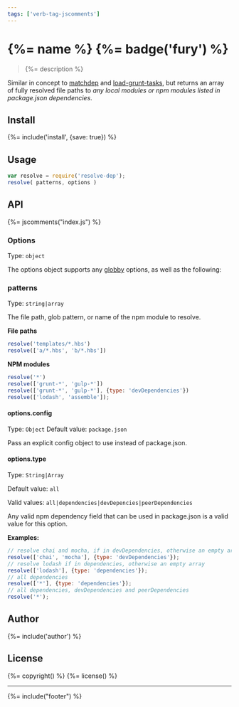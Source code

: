 ```yaml
---
tags: ['verb-tag-jscomments']
---
```

# {%= name %} {%= badge('fury') %}

> {%= description %}

Similar in concept to [matchdep](https://github.com/tkellen/node-matchdep) and [load-grunt-tasks](https://github.com/sindresorhus/load-grunt-tasks), but returns an array of fully resolved file paths to _any local modules or npm modules listed in package.json dependencies_.

## Install
{%= include('install', {save: true}) %}

## Usage

```js
var resolve = require('resolve-dep');
resolve( patterns, options )
```

## API

{%= jscomments("index.js") %}


### Options

Type: `object`

The options object supports any [globby](https://github.com/sindresorhus/globby) options, as well as the following:


### patterns

Type: `string|array`

The file path, glob pattern, or name of the npm module to resolve.

**File paths**

```js
resolve('templates/*.hbs')
resolve(['a/*.hbs', 'b/*.hbs'])
```

**NPM modules**

```js
resolve('*')
resolve(['grunt-*', 'gulp-*'])
resolve(['grunt-*', 'gulp-*'], {type: 'devDependencies'})
resolve(['lodash', 'assemble']);
```

#### options.config
Type: `Object`
Default value: `package.json`

Pass an explicit config object to use instead of package.json.

#### options.type

Type: `String|Array`

Default value: `all`

Valid values: `all|dependencies|devDepencies|peerDependencies`

Any valid npm dependency field that can be used in package.json is a valid value for this option.

**Examples:**

```js
// resolve chai and mocha, if in devDependencies, otherwise an empty array
resolve(['chai', 'mocha'], {type: 'devDependencies'});
// resolve lodash if in dependencies, otherwise an empty array
resolve(['lodash'], {type: 'dependencies'});
// all dependencies
resolve(['*'], {type: 'dependencies'});
// all dependencies, devDependencies and peerDependencies
resolve('*');
```


## Author
{%= include('author') %}

## License
{%= copyright() %}
{%= license() %}

***

{%= include("footer") %}
